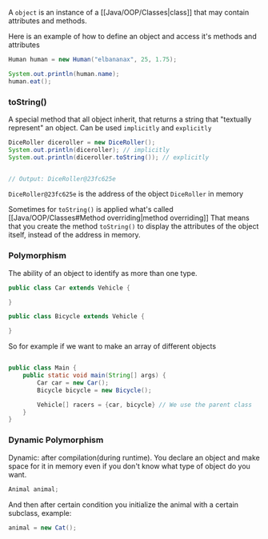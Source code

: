 
A ``object`` is an instance of a [[Java/OOP/Classes|class]] that may contain attributes and methods.

Here is an example of how to define an object and access it's methods and attributes

```java
Human human = new Human("elbananax", 25, 1.75);

System.out.println(human.name);
human.eat();
```

### toString()

A special method that all object inherit, that returns a string that "textually represent" an object. Can be used ``implicitly`` and ``explicitly``

```java
DiceRoller diceroller = new DiceRoller();
System.out.println(diceroller); // implicitly
System.out.println(diceroller.toString()); // explicitly


// Output: DiceRoller@23fc625e 
```

``DiceRoller@23fc625e`` is the address of the object ``DiceRoller`` in memory

Sometimes for ``toString()`` is applied what's called [[Java/OOP/Classes#Method overriding|method overriding]]
That means that you create the method ``toString()`` to display the attributes of the object itself, instead of the address in memory.


### Polymorphism

The ability of an object to identify as more than one type.

```java
public class Car extends Vehicle {

}

public class Bicycle extends Vehicle {

}
```

So for example if we want to make an array of different objects 
```java

public class Main {
	public static void main(String[] args) {
		Car car = new Car();
		Bicycle bicycle = new Bicycle();

		Vehicle[] racers = {car, bicycle} // We use the parent class
	}
}
```


### Dynamic Polymorphism

Dynamic: after compilation(during runtime).
You declare an object and make space for it in memory even if you don't know what type of object do you want.

```java
Animal animal;
```

And then after certain condition you initialize the animal with a certain subclass, example:

```java
animal = new Cat();
```
